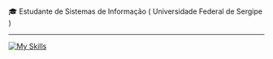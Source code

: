 
<p>🎓 Estudante de Sistemas de Informação ( Universidade Federal de Sergipe ) </p>
<hr>

[![My Skills](https://skillicons.dev/icons?i=java,spring,postgresql,git)](https://skillicons.dev)
<!-- [![My Skills](https://skillicons.dev/icons?i=java,spring,go,python,django,postgresql,aws,docker,git)](https://skillicons.dev) -->
